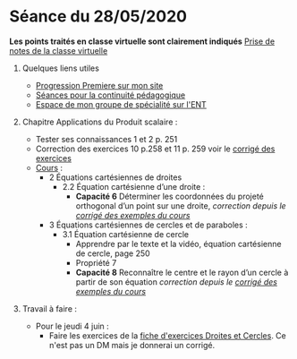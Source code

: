 # Séance du 28/05/2020

__Les points traités en classe virtuelle sont clairement indiqués__
[Prise de notes de la classe virtuelle](notes/2020-05-28-Note-14-46.pdf)

1. Quelques liens utiles 
   * [Progression Premiere sur mon site](http://www.frederic-junier.org/Premiere2020/Progression/Premiere_2020.html)
   * [Séances pour la continuité pédagogique](https://frederic-junier.github.io/Premiere/)
   * [Espace de mon groupe de spécialité sur l'ENT](https://le-parc.ent.auvergnerhonealpes.fr/classes/premiere-specialite-maths/groupejunier/)


2. Chapitre Applications du Produit scalaire :
   * Tester ses connaissances 1 et 2 p. 251  
   * Correction des exercices 10 p.258 et 11 p. 259 voir le [corrigé des exercices](../ApplicationsProduitScalaire/Exos/Corrige-Exos-ApplicationsProduitScalaire-2019.pdf )  
   * [Cours](https://frederic-junier.org/Premiere2020/Cours/PremiereCoursApplicationsProduitScalaire2019V1-prof-Web.pdf)  :
     * 2 Équations cartésiennes de droites
       * 2.2 Équation cartésienne d’une droite :
         * __Capacité 6__  Déterminer les coordonnées du projeté orthogonal d’un point sur une droite, _correction depuis le [corrigé des exemples du cours](../ApplicationsProduitScalaire/Cours/Corrige-ApplicationsProduitScalaire-2019.pdf)_  
     * 3 Équations cartésiennes de cercles et de paraboles :
       * 3.1 Équation cartésienne de cercle
         * Apprendre par le texte et la vidéo, équation cartésienne de cercle, page 250
         * Propriété 7
         * __Capacité 8__  Reconnaître le centre et le rayon d’un cercle à partir de son équation  _correction depuis le [corrigé des exemples du cours](../ApplicationsProduitScalaire/Cours/Corrige-ApplicationsProduitScalaire-2019.pdf)_  
       

3. Travail à faire :
   * Pour le jeudi  4 juin : 
     * Faire les exercices de la [fiche d'exercices Droites et Cercles](https://frederic-junier.org/Premiere2020/Cours/Exercices-Droites-Cercles-Web.pdf). Ce n'est pas un DM mais je donnerai un corrigé.